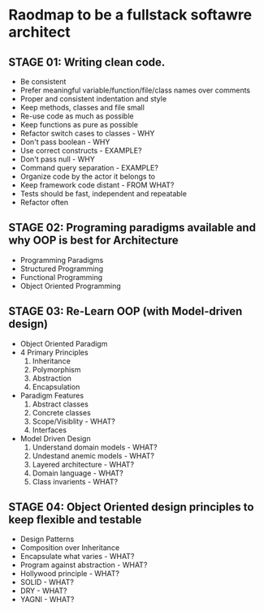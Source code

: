# Raodmap to be a fullstack softawre architect

## STAGE 01: Writing clean code.
- Be consistent
- Prefer meaningful variable/function/file/class names over comments
- Proper and consistent indentation and style
- Keep methods, classes and file small
- Re-use code as much as possible
- Keep functions as pure as possible
- Refactor switch cases to classes - WHY
- Don't pass boolean - WHY
- Use correct constructs - EXAMPLE?
- Don't pass null - WHY
- Command query separation - EXAMPLE?
- Organize code by the actor it belongs to
- Keep framework code distant - FROM WHAT?
- Tests should be fast, independent and repeatable
- Refactor often

## STAGE 02: Programing paradigms available and why OOP is best for Architecture
- Programming Paradigms
- Structured Programming
- Functional Programming
- Object Oriented Programming

## STAGE 03: Re-Learn OOP (with Model-driven design)
- Object Oriented Paradigm
- 4 Primary Principles
  1. Inheritance
  2. Polymorphism
  3. Abstraction
  4. Encapsulation
- Paradigm Features
  1. Abstract classes
  2. Concrete classes
  3. Scope/Visiblity - WHAT?
  4. Interfaces
- Model Driven Design
  1. Understand domain models - WHAT?
  2. Undestand anemic models - WHAT?
  3. Layered architecture - WHAT?
  4. Domain language - WHAT?
  5. Class invarients - WHAT?

## STAGE 04: Object Oriented design principles to keep flexible and testable
- Design Patterns
- Composition over Inheritance
- Encapsulate what varies - WHAT?
- Program against abstraction - WHAT?
- Hollywood principle - WHAT?
- SOLID - WHAT?
- DRY - WHAT?
- YAGNI - WHAT?